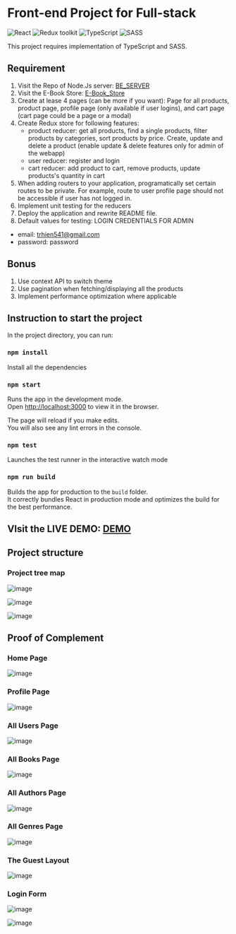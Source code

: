 # Front-end Project for Full-stack

![React](https://img.shields.io/badge/React-v.18-blue)
![Redux toolkit](https://img.shields.io/badge/RTK-v.1-purple)
![TypeScript](https://img.shields.io/badge/TypeScript-v.4-green)
![SASS](https://img.shields.io/badge/SASS-v.1-hotpink)

This project requires implementation of TypeScript and SASS.

## Requirement

1. Visit the Repo of Node.Js server: [BE_SERVER](https://github.com/JuliaThTranNguyen/team-5-backend)
2. Visit the E-Book Store: [E-Book_Store](https://github.com/JuliaThTranNguyen/fs16_6-frontend-project)
3. Create at lease 4 pages (can be more if you want): Page for all products, product page,
   profile page (only available if user logins), and cart page (cart page could be a page or a modal)
4. Create Redux store for following features:
   - product reducer: get all products, find a single products, filter products by
     categories, sort products by price. Create, update and delete a product (enable update & delete features only for admin of the webapp)
   - user reducer: register and login
   - cart reducer: add product to cart, remove products, update products's quantity in cart
5. When adding routers to your application, programatically set certain routes to be private. For example, route to user profile page should not be accessible if user has not logged in.
6. Implement unit testing for the reducers
7. Deploy the application and rewrite README file.
8. Default values for testing: 
LOGIN CREDENTIALS FOR ADMIN
- email: trhien541@gmail.com
- password: password

## Bonus

1. Use context API to switch theme
2. Use pagination when fetching/displaying all the products
3. Implement performance optimization where applicable

## Instruction to start the project

In the project directory, you can run:

### `npm install`

Install all the dependencies

### `npm start`

Runs the app in the development mode.\
Open [http://localhost:3000](http://localhost:3000) to view it in the browser.

The page will reload if you make edits.\
You will also see any lint errors in the console.

### `npm test`

Launches the test runner in the interactive watch mode

### `npm run build`

Builds the app for production to the `build` folder.\
It correctly bundles React in production mode and optimizes the build for the best performance.

## VIsit the LIVE DEMO: [DEMO](https://fs16-front-end-fs.vercel.app/)

## Project structure
### Project tree map
![image](https://github.com/JuliaThTranNguyen/fs16-front-end-FS/assets/49017322/66e69faf-ac90-4293-8cfd-eb12293aa5ee)

![image](https://github.com/JuliaThTranNguyen/fs16-front-end-FS/assets/49017322/a866be71-8c69-43a4-8337-8e213e645b99)

![image](https://github.com/JuliaThTranNguyen/fs16-front-end-FS/assets/49017322/14c61a4a-3a90-4f23-9de7-ccae95d553e3)

## Proof of Complement
### Home Page
![image](https://github.com/JuliaThTranNguyen/fs16-front-end-FS/assets/49017322/107fed91-fbc1-4083-8abb-df8da4e86b35)

### Profile Page
![image](https://github.com/JuliaThTranNguyen/fs16-front-end-FS/assets/49017322/eb0044c7-1e5d-4c59-bbb9-9b00aeca3a1d)

### All Users Page
![image](https://github.com/JuliaThTranNguyen/fs16-front-end-FS/assets/49017322/309e00b4-c024-41ef-a5f2-04a8ddc7a311)

### All Books Page
![image](https://github.com/JuliaThTranNguyen/fs16-front-end-FS/assets/49017322/25df8c1c-3470-4549-b14e-f2651e50f940)

### All Authors Page
![image](https://github.com/JuliaThTranNguyen/fs16-front-end-FS/assets/49017322/3d663cba-8ada-4b16-85a0-c4e1db1798d1)

### All Genres Page
![image](https://github.com/JuliaThTranNguyen/fs16-front-end-FS/assets/49017322/0190bdda-06c3-45e8-be04-bd03d9ea4b1e)

### The Guest Layout
![image](https://github.com/JuliaThTranNguyen/fs16-front-end-FS/assets/49017322/75ac289f-6b6f-4a33-accc-489cdce564c2)

### Login Form
![image](https://github.com/JuliaThTranNguyen/fs16-front-end-FS/assets/49017322/1767cbe9-aa46-4a85-8153-2cdab839dd85)

![image](https://github.com/JuliaThTranNguyen/fs16-front-end-FS/assets/49017322/db818003-28de-4cdc-87b8-bf7a5b711503)
